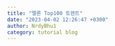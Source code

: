 ```yaml
---
title: "멜론 Top100 토렌트"
date: "2023-04-02 12:26:47 +0300"
author: NrdyBhu1
category: tutorial blog
---
```

